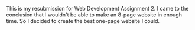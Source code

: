 This is my resubmission for Web Development Assignment 2.
I came to the conclusion that I wouldn't be able to make an 8-page website in enough time. So I decided to create the best one-page website I could.
